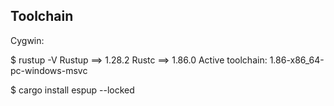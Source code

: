 

## Toolchain

Cygwin:

$ rustup -V
    Rustup ==> 1.28.2
    Rustc  ==> 1.86.0
    Active toolchain: 1.86-x86_64-pc-windows-msvc

    
$ cargo install espup --locked

